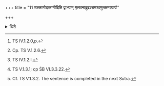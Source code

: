 +++
title = "11 उत्क्रामोदक्रामीदिति द्वाभ्याम् मृत्खनादुदञ्चमश्वमुत्क्रमय्यापो"

+++

<details><summary>थिते</summary>

11. With two verses beginning with utkrāmodakāmīt,[^1] having caused the horse to step up to the north from the place from which clay is to be dug out,[^2] with apo devirupasrja...[^3] having released water on the foot-print of the horse,[^4] then having kept a piece of gold there,[^5]  

[^1]: TS IV.1.2.0,p.   

[^2]: Cp. TS V.1.2.6.  

[^3]: TS IV.1.2.I.

[^4]: TS V.1.3.1; cp ŚB VI.3.3.22.  

[^5]: Cf. TS V.1.3.2. The sentence is completed in the next Sūtra.  

</details>

